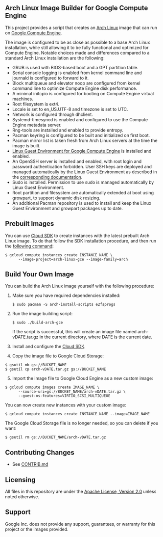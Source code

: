 ## Arch Linux Image Builder for Google Compute Engine

This project provides a script that creates an [Arch
Linux](https://www.archlinux.org/) image that can run on [Google Compute
Engine](https://cloud.google.com/compute/).

The image is configured to be as close as possible to a base Arch Linux
installation, while still allowing it to be fully functional and optimized for
Compute Engine.  Notable choices made and differences compared to a standard
Arch Linux installation are the following:

- GRUB is used with BIOS-based boot and a GPT partition table.
- Serial console logging is enabled from kernel command line and journald is
  configured to forward to it.
- Block multiqueue and elevator noop are configured from kernel command line to
  optimize Compute Engine disk performance.
- A minimal initcpio is configured for booting on Compute Engine virtual
  machines.
- Root filesystem is ext4.
- Locale is set to en_US.UTF-8 and timezone is set to UTC.
- Network is configured through dhclient.
- Systemd-timesyncd is enabled and configured to use the Compute Engine metadata
  server.
- Rng-tools are installed and enabled to provide entropy.
- Pacman keyring is configured to be built and initialized on first boot.
- Pacman mirror list is taken fresh from Arch Linux servers at the time the
  image is built.
- [Linux Guest Environment for Google Compute
  Engine](https://github.com/GoogleCloudPlatform/compute-image-packages) is
  installed and enabled.
- An OpenSSH server is installed and enabled, with root login and password
  authentication forbidden.  User SSH keys are deployed and managed
  automatically by the Linux Guest Environment as described in the
  [corresponding
  documentation](https://cloud.google.com/compute/docs/instances/connecting-to-instance).
- Sudo is installed.  Permission to use sudo is managed automatically by Linux
  Guest Environment.
- Root partition and filesystem are automatically extended at boot using
  [growpart](https://launchpad.net/cloud-utils), to support dynamic disk
  resizing.
- An additional Pacman repository is used to install and keep the Linux Guest
  Environment and growpart packages up to date.


## Prebuilt Images

You can use [Cloud SDK](https://cloud.google.com/sdk/docs/) to create instances
with the latest prebuilt Arch Linux image.  To do that follow the SDK
installation procedure, and then run the [following
command](https://cloud.google.com/sdk/gcloud/reference/compute/instances/create):

```console
$ gcloud compute instances create INSTANCE_NAME \
      --image-project=arch-linux-gce --image-family=arch
```


## Build Your Own Image

You can build the Arch Linux image yourself with the following procedure:

1. Make sure you have required dependencies installed:

   ```console
   $ sudo pacman -S arch-install-scripts e2fsprogs
   ```

2. Run the image building script:

   ```console
   $ sudo ./build-arch-gce
   ```

   If the script is successful, this will create an image file named
   arch-vDATE.tar.gz in the current directory, where DATE is the current date.

3. Install and configure the [Cloud SDK](https://cloud.google.com/sdk/docs/).

4. Copy the image file to Google Cloud Storage:

  ```console
  $ gsutil mb gs://BUCKET_NAME
  $ gsutil cp arch-vDATE.tar.gz gs://BUCKET_NAME
  ```

5. Import the image file to Google Cloud Engine as a new custom image:

  ```console
  $ gcloud compute images create IMAGE_NAME \
        --source-uri=gs://BUCKET_NAME/arch-vDATE.tar.gz \
        --guest-os-features=VIRTIO_SCSI_MULTIQUEUE
  ```

You can now create new instances with your custom image:

```console
$ gcloud compute instances create INSTANCE_NAME --image=IMAGE_NAME
```

The Google Cloud Storage file is no longer needed, so you can delete if you
want:

  ```console
  $ gsutil rm gs://BUCKET_NAME/arch-vDATE.tar.gz
  ```


## Contributing Changes

* See [CONTRIB.md](CONTRIB.md)


## Licensing

All files in this repository are under the [Apache License, Version
2.0](LICENSE) unless noted otherwise.


## Support

Google Inc. does not provide any support, guarantees, or warranty for this
project or the images provided.
